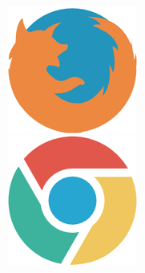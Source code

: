 [![Firefox Themes](./firefox.png)](./firefox.html)&nbsp;&nbsp;&nbsp;[![Chrome Themes](./chrome.png)](./chrome.html)




